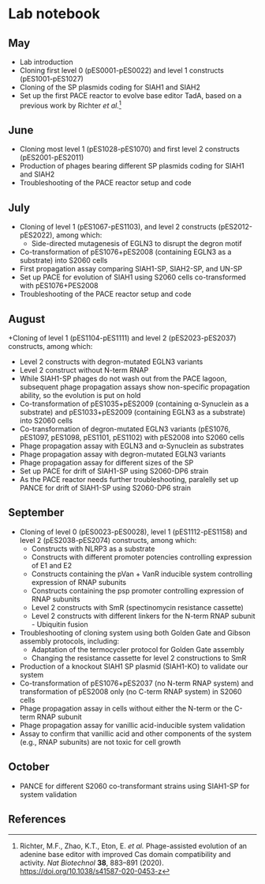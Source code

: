 # Lab notebook

## May
+ Lab introduction
+ Cloning first level 0 (pES0001-pES0022) and level 1 constructs (pES1001-pES1027)
+ Cloning of the SP plasmids coding for SIAH1 and SIAH2
+ Set up the first PACE reactor to evolve base editor TadA, based on a previous work by Richter _et al._[^1]

## June
+ Cloning most level 1 (pES1028-pES1070) and first level 2 constructs (pES2001-pES2011)
+ Production of phages bearing different SP plasmids coding for SIAH1 and SIAH2
+ Troubleshooting of the PACE reactor setup and code

## July
+ Cloning of level 1 (pES1067-pES1103), and level 2 constructs (pES2012-pES2022), among which:
  + Side-directed mutagenesis of EGLN3 to disrupt the degron motif
+ Co-transformation of pES1076+pES2008 (containing EGLN3 as a substrate) into S2060 cells
+ First propagation assay comparing SIAH1-SP, SIAH2-SP, and UN-SP
+ Set up PACE for evolution of SIAH1 using S2060 cells co-transformed with pES1076+PES2008
+ Troubleshooting of the PACE reactor setup and code

## August
+Cloning of level 1 (pES1104-pES1111) and level 2 (pES2023-pES2037) constructs, among which:
  + Level 2 constructs with degron-mutated EGLN3 variants
  + Level 2 construct without N-term RNAP
+ While SIAH1-SP phages do not wash out from the PACE lagoon, subsequent phage propagation assays show non-specific propagation ability, so the evolution is put on hold
+ Co-transformation of pES1035+pES2009 (containing α-Synuclein as a substrate) and pES1033+pES2009 (containing EGLN3 as a substrate) into S2060 cells
+ Co-transformation of degron-mutated EGLN3 variants (pES1076, pES1097, pES1098, pES1101, pES1102) with pES2008 into S2060 cells
+ Phage propagation assay with EGLN3 and α-Synuclein as substrates
+ Phage propagation assay with degron-mutated EGLN3 variants
+ Phage propagation assay for different sizes of the SP
+ Set up PACE for drift of SIAH1-SP using S2060-DP6 strain
+ As the PACE reactor needs further troubleshooting, paralelly set up PANCE for drift of SIAH1-SP using S2060-DP6 strain

## September
+ Cloning of level 0 (pES0023-pES0028), level 1 (pES1112-pES1158) and level 2 (pES2038-pES2074) constructs, among which:
  + Constructs with NLRP3 as a substrate
  + Constructs with different promoter potencies controlling expression of E1 and E2
  + Constructs containing the pVan + VanR inducible system controlling expression of RNAP subunits
  + Constructs containing the psp promoter controlling expression of RNAP subunits
  + Level 2 constructs with SmR (spectinomycin resistance cassette)
  + Level 2 constructs with different linkers for the N-term RNAP subunit - Ubiquitin fusion
+ Troubleshooting of cloning system using both Golden Gate and Gibson assembly protocols, including:
  + Adaptation of the termocycler protocol for Golden Gate assembly
  + Changing the resistance cassette for level 2 constructions to SmR
+ Production of a knockout SIAH1 SP plasmid (SIAH1-KO) to validate our system
+ Co-transformation of pES1076+pES2037 (no N-term RNAP system) and transformation of pES2008 only (no C-term RNAP system) in S2060 cells
+ Phage propagation assay in cells without either the N-term or the C-term RNAP subunit
+ Phage propagation assay for vanillic acid-inducible system validation
+ Assay to confirm that vanillic acid and other components of the system (e.g., RNAP subunits) are not toxic for cell growth

## October
+ PANCE for different S2060 co-transformant strains using SIAH1-SP for system validation



## References
[^1]: Richter, M.F., Zhao, K.T., Eton, E. _et al._ Phage-assisted evolution of an adenine base editor with improved Cas domain compatibility and activity. _Nat Biotechnol_ **38**, 883–891 (2020). https://doi.org/10.1038/s41587-020-0453-z
